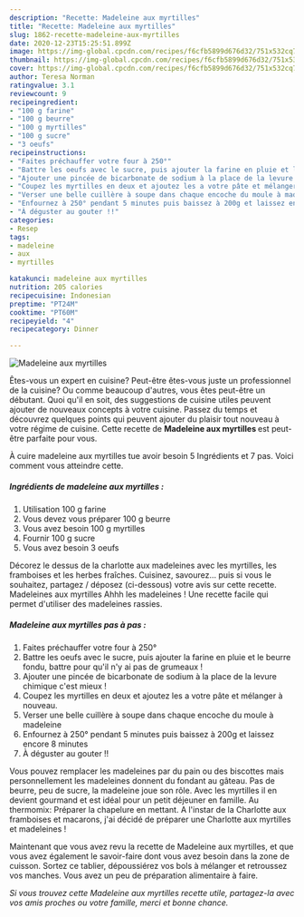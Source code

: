 ```yaml
---
description: "Recette: Madeleine aux myrtilles"
title: "Recette: Madeleine aux myrtilles"
slug: 1862-recette-madeleine-aux-myrtilles
date: 2020-12-23T15:25:51.899Z
image: https://img-global.cpcdn.com/recipes/f6cfb5899d676d32/751x532cq70/madeleine-aux-myrtilles-photo-principale-de-la-recette.jpg
thumbnail: https://img-global.cpcdn.com/recipes/f6cfb5899d676d32/751x532cq70/madeleine-aux-myrtilles-photo-principale-de-la-recette.jpg
cover: https://img-global.cpcdn.com/recipes/f6cfb5899d676d32/751x532cq70/madeleine-aux-myrtilles-photo-principale-de-la-recette.jpg
author: Teresa Norman
ratingvalue: 3.1
reviewcount: 9
recipeingredient:
- "100 g farine"
- "100 g beurre"
- "100 g myrtilles"
- "100 g sucre"
- "3 oeufs"
recipeinstructions:
- "Faites préchauffer votre four à 250°"
- "Battre les oeufs avec le sucre, puis ajouter la farine en pluie et le beurre fondu, battre pour qu&#39;il n&#39;y ai pas de grumeaux !"
- "Ajouter une pincée de bicarbonate de sodium à la place de la levure chimique c&#39;est mieux !"
- "Coupez les myrtilles en deux et ajoutez les a votre pâte et mélanger à nouveau."
- "Verser une belle cuillère à soupe dans chaque encoche du moule à madeleine"
- "Enfournez à 250° pendant 5 minutes puis baissez à 200g et laissez encore 8 minutes"
- "À déguster au gouter !!"
categories:
- Resep
tags:
- madeleine
- aux
- myrtilles

katakunci: madeleine aux myrtilles 
nutrition: 205 calories
recipecuisine: Indonesian
preptime: "PT24M"
cooktime: "PT60M"
recipeyield: "4"
recipecategory: Dinner

---
```



![Madeleine aux myrtilles](https://img-global.cpcdn.com/recipes/f6cfb5899d676d32/751x532cq70/madeleine-aux-myrtilles-photo-principale-de-la-recette.jpg)

Êtes-vous un expert en cuisine? Peut-être êtes-vous juste un professionnel de la cuisine? Ou comme beaucoup d'autres, vous êtes peut-être un débutant. Quoi qu'il en soit, des suggestions de cuisine utiles peuvent ajouter de nouveaux concepts à votre cuisine. Passez du temps et découvrez quelques points qui peuvent ajouter du plaisir tout nouveau à votre régime de cuisine. Cette recette de <strong> Madeleine aux myrtilles </strong> est peut-être parfaite pour vous.

<!--inarticleads1-->

À cuire madeleine aux myrtilles tue avoir besoin 5 Ingrédients et 7 pas. Voici comment vous atteindre cette.

##### Ingrédients de madeleine aux myrtilles :

1. Utilisation 100 g farine
1. Vous devez vous préparer 100 g beurre
1. Vous avez besoin 100 g myrtilles
1. Fournir 100 g sucre
1. Vous avez besoin 3 oeufs


Décorez le dessus de la charlotte aux madeleines avec les myrtilles, les framboises et les herbes fraîches. Cuisinez, savourez… puis si vous le souhaitez, partagez / déposez (ci-dessous) votre avis sur cette recette. Madeleines aux myrtilles Ahhh les madeleines ! Une recette facile qui permet d&#39;utiliser des madeleines rassies. 

<!--inarticleads2-->

##### Madeleine aux myrtilles pas à pas :

1. Faites préchauffer votre four à 250°
1. Battre les oeufs avec le sucre, puis ajouter la farine en pluie et le beurre fondu, battre pour qu&#39;il n&#39;y ai pas de grumeaux !
1. Ajouter une pincée de bicarbonate de sodium à la place de la levure chimique c&#39;est mieux !
1. Coupez les myrtilles en deux et ajoutez les a votre pâte et mélanger à nouveau.
1. Verser une belle cuillère à soupe dans chaque encoche du moule à madeleine
1. Enfournez à 250° pendant 5 minutes puis baissez à 200g et laissez encore 8 minutes
1. À déguster au gouter !!


Vous pouvez remplacer les madeleines par du pain ou des biscottes mais personnellement les madeleines donnent du fondant au gâteau. Pas de beurre, peu de sucre, la madeleine joue son rôle. Avec les myrtilles il en devient gourmand et est idéal pour un petit déjeuner en famille. Au thermomix: Préparer la chapelure en mettant. A l&#39;instar de la Charlotte aux framboises et macarons, j&#39;ai décidé de préparer une Charlotte aux myrtilles et madeleines ! 

<!--inarticleads1-->

<p>
Maintenant que vous avez revu la recette de Madeleine aux myrtilles, et que vous avez également le savoir-faire dont vous avez besoin dans la zone de cuisson. Sortez ce tablier, dépoussiérez vos bols à mélanger et retroussez vos manches. Vous avez un peu de préparation alimentaire à faire.
</p>

<p>
<i>Si vous trouvez cette Madeleine aux myrtilles recette utile, partagez-la avec vos amis proches ou votre famille, merci et bonne chance.</i>
</p>
